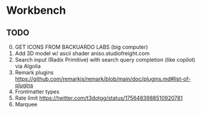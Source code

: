 # Workbench

## TODO

0. GET ICONS FROM BACKUARDO LABS (big computer)
1. Add 3D model w/ ascii shader aniso.studiofreight.com
2. Search input (Radix Primitive) with search query completion (like copilot) via Algolia
3. Remark plugins https://github.com/remarkjs/remark/blob/main/doc/plugins.md#list-of-plugins
4. Frontmatter types
5. Rate limit https://twitter.com/t3dotgg/status/1756483988510920781
6. Marquee

